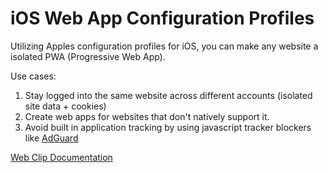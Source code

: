 # iOS Web App Configuration Profiles
Utilizing Apples configuration profiles for iOS, you can make any website a isolated PWA (Progressive Web App).

Use cases: 
1. Stay logged into the same website across different accounts (isolated site data + cookies)
2. Create web apps for websites that don't natively support it.
3. Avoid built in application tracking by using javascript tracker blockers like [AdGuard](https://apps.apple.com/us/app/adguard-adblock-privacy/id1047223162)

[Web Clip Documentation](https://developer.apple.com/documentation/devicemanagement/webclip)
